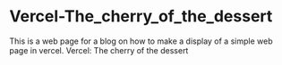 # Vercel-The_cherry_of_the_dessert
This is a web page for a blog on how to make a display of a simple web page in vercel. Vercel: The cherry of the dessert
